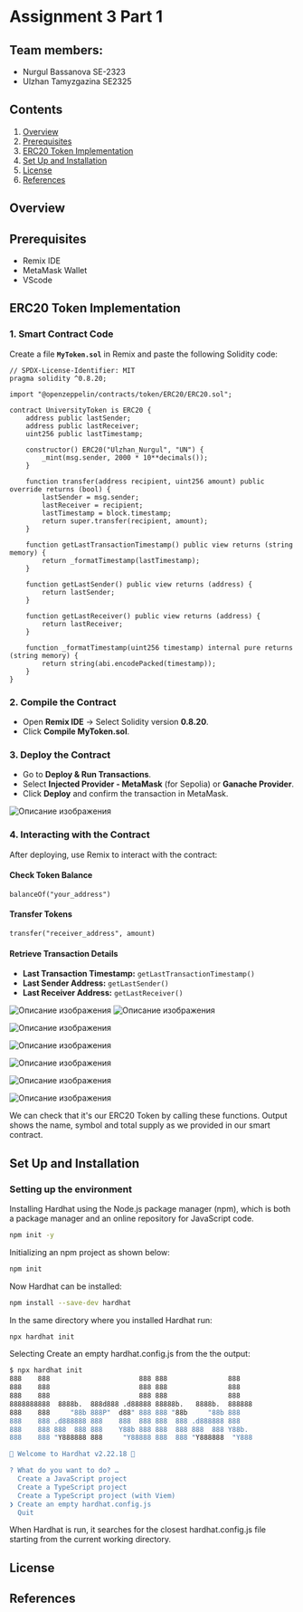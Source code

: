 # Assignment 3 Part 1
## Team members:
- Nurgul Bassanova SE-2323
- Ulzhan Tamyzgazina SE2325

## Contents
1. [Overview](#overview)  
2. [Prerequisites](#prerequisites)
3. [ERC20 Token Implementation](#erc20-token-implementation)
4. [Set Up and Installation](#setup-and-installation)
5. [License](#license)
6. [References](#references)

## Overview

## Prerequisites
- Remix IDE
- MetaMask Wallet
- VScode


## ERC20 Token Implementation

### **1. Smart Contract Code**

Create a file **`MyToken.sol`** in Remix and paste the following Solidity code:

```solidity
// SPDX-License-Identifier: MIT
pragma solidity ^0.8.20;

import "@openzeppelin/contracts/token/ERC20/ERC20.sol";

contract UniversityToken is ERC20 {
    address public lastSender;
    address public lastReceiver;
    uint256 public lastTimestamp;

    constructor() ERC20("Ulzhan_Nurgul", "UN") {
        _mint(msg.sender, 2000 * 10**decimals());
    }

    function transfer(address recipient, uint256 amount) public override returns (bool) {
        lastSender = msg.sender;
        lastReceiver = recipient;
        lastTimestamp = block.timestamp;
        return super.transfer(recipient, amount);
    }

    function getLastTransactionTimestamp() public view returns (string memory) {
        return _formatTimestamp(lastTimestamp);
    }

    function getLastSender() public view returns (address) {
        return lastSender;
    }

    function getLastReceiver() public view returns (address) {
        return lastReceiver;
    }

    function _formatTimestamp(uint256 timestamp) internal pure returns (string memory) {
        return string(abi.encodePacked(timestamp));
    }
}
```

### **2. Compile the Contract**

- Open **Remix IDE** → Select Solidity version **0.8.20**.
- Click **Compile MyToken.sol**.

### **3. Deploy the Contract**

- Go to **Deploy & Run Transactions**.
- Select **Injected Provider - MetaMask** (for Sepolia) or **Ganache Provider**.
- Click **Deploy** and confirm the transaction in MetaMask.

![Описание изображения](screens/transact.png)

### **4. Interacting with the Contract**

After deploying, use Remix to interact with the contract:

#### **Check Token Balance**

```solidity
balanceOf("your_address")
```

#### **Transfer Tokens**

```solidity
transfer("receiver_address", amount)
```

#### **Retrieve Transaction Details**

- **Last Transaction Timestamp:** `getLastTransactionTimestamp()`
- **Last Sender Address:** `getLastSender()`
- **Last Receiver Address:** `getLastReceiver()`

![Описание изображения](screens/all_functions.png)
![Описание изображения](screens/1.png)

![Описание изображения](screens/2.png)

![Описание изображения](screens/3.png)

![Описание изображения](screens/4.png)

![Описание изображения](screens/transact2.png)

![Описание изображения](screens/name.png)

We can check that it's our ERC20 Token by calling these functions. Output shows the name, symbol and total supply as we provided in our smart contract.
## Set Up and Installation

### Setting up the environment
Installing Hardhat using the Node.js package manager (npm), which is both a package manager and an online repository for JavaScript code.
```bash
npm init -y
```

Initializing an npm project as shown below:
```bash
npm init
```

Now Hardhat can be installed:
```bash
npm install --save-dev hardhat
```

In the same directory where you installed Hardhat run:
```bash
npx hardhat init
```

Selecting Create an empty hardhat.config.js from the the output:
```bash
$ npx hardhat init
888    888                      888 888               888
888    888                      888 888               888
888    888                      888 888               888
8888888888  8888b.  888d888 .d88888 88888b.   8888b.  888888
888    888     "88b 888P"  d88" 888 888 "88b     "88b 888
888    888 .d888888 888    888  888 888  888 .d888888 888
888    888 888  888 888    Y88b 888 888  888 888  888 Y88b.
888    888 "Y888888 888     "Y88888 888  888 "Y888888  "Y888

👷 Welcome to Hardhat v2.22.18 👷‍

? What do you want to do? …
  Create a JavaScript project
  Create a TypeScript project
  Create a TypeScript project (with Viem)
❯ Create an empty hardhat.config.js
  Quit
```
When Hardhat is run, it searches for the closest hardhat.config.js file starting from the current working directory.

## License

## References

